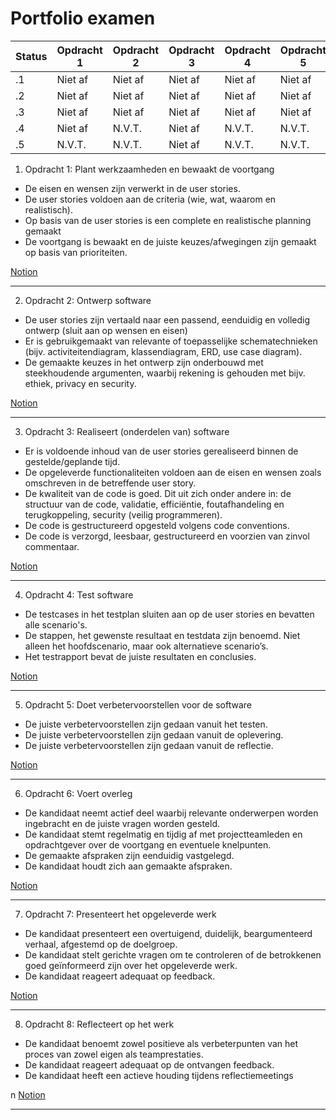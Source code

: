 # Portfolio examen

| Status | Opdracht 1 | Opdracht 2 | Opdracht 3 | Opdracht 4 | Opdracht 5 | Opdracht 6 | Opdracht 7 | Opdracht 8 |
|--------|------------|------------|------------|------------|------------|------------|------------|------------|
| .1     | Niet af    | Niet af    | Niet af    | Niet af    | Niet af    | Niet af    | Niet af    | Niet af    |
| .2     | Niet af    | Niet af    | Niet af    | Niet af    | Niet af    | Niet af    | Niet af    | Niet af    |
| .3     | Niet af    | Niet af    | Niet af    | Niet af    | Niet af    | Niet af    | Niet af    | Niet af    |
| .4     | Niet af    | N.V.T.     | Niet af    | N.V.T.     | N.V.T.     | Niet af    | N.V.T.     | N.V.T.     |
| .5     | N.V.T.     | N.V.T.     | Niet af    | N.V.T.     | N.V.T.     | N.V.T.     | N.V.T.     | N.V.T.     |

1. Opdracht 1: Plant werkzaamheden en bewaakt de voortgang
 - De eisen en wensen zijn verwerkt in de user stories.
 - De user stories voldoen aan de criteria (wie, wat, waarom en realistisch).
 - Op basis van de user stories is een complete en realistische planning gemaakt
 - De voortgang is bewaakt en de juiste keuzes/afwegingen zijn gemaakt op basis van prioriteiten.

[Notion](https://bitacademy.notion.site/Opdracht-1-Plant-werkzaamheden-en-bewaakt-de-voortgang-34c27e57e8a343be8f306dea24a2c4be)

---

2. Opdracht 2: Ontwerp software
 - De user stories zijn vertaald naar een passend, eenduidig en volledig ontwerp (sluit aan op wensen en eisen)
 -  Er is gebruikgemaakt van relevante of toepasselijke schematechnieken (bijv. activiteitendiagram, klassendiagram, ERD, use case diagram).
 - De gemaakte keuzes in het ontwerp zijn onderbouwd met steekhoudende argumenten, waarbij rekening is gehouden met bijv. ethiek, privacy en security.

 [Notion](https://bitacademy.notion.site/Opdracht-2-Ontwerp-software-7115da32f408417a9e63478b039ce013#7f5c82c45b3c44d3a48f18a3543dee1e)

---

3. Opdracht 3: Realiseert (onderdelen van) software
 - Er is voldoende inhoud van de user stories gerealiseerd binnen de gestelde/geplande tijd.
 - De opgeleverde functionaliteiten voldoen aan de eisen en wensen zoals omschreven in de betreffende user story.
 - De kwaliteit van de code is goed. Dit uit zich onder andere in: de structuur van de code, validatie, efficiëntie, foutafhandeling en terugkoppeling, security (veilig programmeren).
 - De code is gestructureerd opgesteld volgens code conventions.
 - De code is verzorgd, leesbaar, gestructureerd en voorzien van zinvol commentaar.

 [Notion](https://bitacademy.notion.site/Opdracht-3-Realiseert-onderdelen-van-software-74dcb2dee17b4093b30c3e4645a8f749)

---

4. Opdracht 4: Test software
 - De testcases in het testplan sluiten aan op de user stories en bevatten alle scenario's.
 - De stappen, het gewenste resultaat en testdata zijn benoemd. Niet alleen het hoofdscenario, maar ook alternatieve scenario’s.
 - Het testrapport bevat de juiste resultaten en conclusies.

 [Notion](https://bitacademy.notion.site/Opdracht-4-Test-software-4b5c13533de54c629e3d7ae9d7931b4f)

---

5. Opdracht 5: Doet verbetervoorstellen voor de software
 - De juiste verbetervoorstellen zijn gedaan vanuit het testen.
 - De juiste verbetervoorstellen zijn gedaan vanuit de oplevering.
 - De juiste verbetervoorstellen zijn gedaan vanuit de reflectie.

 [Notion](https://bitacademy.notion.site/Opdracht-5-Doet-verbetervoorstellen-voor-de-software-6b440401f9bd4e6186d33c708d8578e2)

---

6. Opdracht 6: Voert overleg
 - De kandidaat neemt actief deel waarbij relevante onderwerpen worden ingebracht en de juiste vragen worden gesteld.
 - De kandidaat stemt regelmatig en tijdig af met projectteamleden en opdrachtgever over de voortgang en eventuele knelpunten.
 - De gemaakte afspraken zijn eenduidig vastgelegd.
 - De kandidaat houdt zich aan gemaakte afspraken.

 [Notion](https://bitacademy.notion.site/Opdracht-6-Voert-overleg-a06bcc5e74e445219ba333ac62a26e94)

---

7. Opdracht 7: Presenteert het opgeleverde werk
 - De kandidaat presenteert een overtuigend, duidelijk, beargumenteerd verhaal, afgestemd op de doelgroep.
 -  De kandidaat stelt gerichte vragen om te controleren of de betrokkenen goed geïnformeerd zijn over het opgeleverde werk.
 - De kandidaat reageert adequaat op feedback.

 [Notion](https://bitacademy.notion.site/Opdracht-7-Presenteert-het-opgeleverde-werk-08a699f1484e4452bab537a465c2b2c1)

---

8. Opdracht 8: Reflecteert op het werk
 - De kandidaat benoemt zowel positieve als verbeterpunten van het proces van zowel eigen als teamprestaties.
 - De kandidaat reageert adequaat op de ontvangen feedback.
 - De kandidaat heeft een actieve houding tijdens reflectiemeetings

 n [Notion](https://bitacademy.notion.site/Opdracht-8-Reflecteert-op-het-werk-6b01ef0c02ce474c803a895ebb0c0227)

---